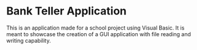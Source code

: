 # Bank Teller Application
 
This is an application made for a school project using Visual Basic. It is meant to showcase the creation of a GUI application with file reading and writing capability.
